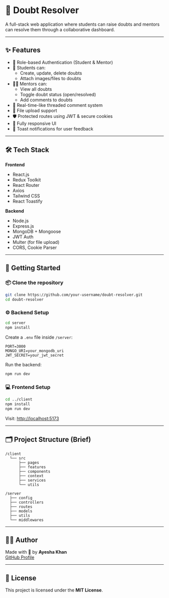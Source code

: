 # 💬 Doubt Resolver

A full-stack web application where students can raise doubts and mentors can resolve them through a collaborative dashboard.

---

## ✨ Features

- 🔐 Role-based Authentication (Student & Mentor)
- 📝 Students can:
  - Create, update, delete doubts
  - Attach images/files to doubts
- 👨‍🏫 Mentors can:
  - View all doubts
  - Toggle doubt status (open/resolved)
  - Add comments to doubts
- 💬 Real-time-like threaded comment system
- 📂 File upload support
- 🛡️ Protected routes using JWT & secure cookies
- 📱 Fully responsive UI
- 🔔 Toast notifications for user feedback

---

## 🛠️ Tech Stack

**Frontend**  
- React.js  
- Redux Toolkit  
- React Router  
- Axios  
- Tailwind CSS  
- React Toastify  

**Backend**  
- Node.js  
- Express.js  
- MongoDB + Mongoose  
- JWT Auth  
- Multer (for file upload)  
- CORS, Cookie Parser  

---

## 🚀 Getting Started

### 📦 Clone the repository

```bash
git clone https://github.com/your-username/doubt-resolver.git
cd doubt-resolver
```

### ⚙️ Backend Setup

```bash
cd server
npm install
```

Create a `.env` file inside `/server`:

```env
PORT=3000
MONGO_URI=your_mongodb_uri
JWT_SECRET=your_jwt_secret
```

Run the backend:

```bash
npm run dev
```

### 💻 Frontend Setup

```bash
cd ../client
npm install
npm run dev
```

Visit: [http://localhost:5173](http://localhost:5173)

---

## 🗂️ Project Structure (Brief)

```
/client
  └── src
      ├── pages
      ├── features
      ├── components
      ├── context
      ├── services
      └── utils

/server
  ├── config
  ├── controllers
  ├── routes
  ├── models
  ├── utils
  └── middlewares
```

---

## 🙋‍♀️ Author

Made with 💙 by **Ayesha Khan**  
[GitHub Profile](https://github.com/ayeshakhan1905)

---

## 📃 License

This project is licensed under the **MIT License**.

